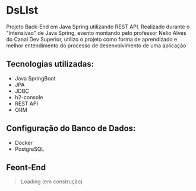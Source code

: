 # DsLIst
Projeto Back-End em Java Spring utilizando REST API. Realizado durante o "Intensivao" de Java Spring, evento montando pelo professor Nelio Alves do Canal Dev Superior, utilizo o projeto como forma de aprendizado e melhor entendimento do processo de desenvolvimento de uma aplicação


## Tecnologias utilizadas: 
* Java SpringBoot
* JPA
* JDBC
* h2-console
* REST API
* ORM

## Configuração do Banco de Dados: 
* Docker
* PostgreSQL

## Feont-End 
> Loading (em construção)
